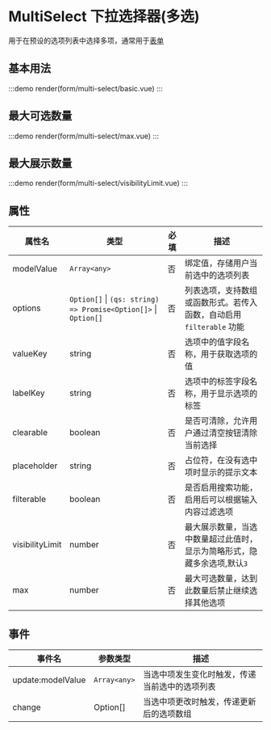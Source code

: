 # MultiSelect 下拉选择器(多选)

用于在预设的选项列表中选择多项，通常用于[表单](/components/form/form.html#完全演示)

## 基本用法

:::demo
render(form/multi-select/basic.vue)
:::

## 最大可选数量

:::demo
render(form/multi-select/max.vue)
:::

## 最大展示数量

:::demo
render(form/multi-select/visibilityLimit.vue)
:::

## 属性

| 属性名          | 类型                                                            | 必填 | 描述                                                                     |
| --------------- | --------------------------------------------------------------- | ---- | ------------------------------------------------------------------------ |
| modelValue      | `Array<any>`                                                    | 否   | 绑定值，存储用户当前选中的选项列表                                       |
| options         | `Option[]` \| `(qs: string) => Promise<Option[]>` \| `Option[]` | 否   | 列表选项，支持数组或函数形式。若传入函数，自动启用 `filterable` 功能     |
| valueKey        | string                                                          | 否   | 选项中的值字段名称，用于获取选项的值                                     |
| labelKey        | string                                                          | 否   | 选项中的标签字段名称，用于显示选项的标签                                 |
| clearable       | boolean                                                         | 否   | 是否可清除，允许用户通过清空按钮清除当前选择                             |
| placeholder     | string                                                          | 否   | 占位符，在没有选中项时显示的提示文本                                     |
| filterable      | boolean                                                         | 否   | 是否启用搜索功能，启用后可以根据输入内容过滤选项                         |
| visibilityLimit | number                                                          | 否   | 最大展示数量，当选中数量超过此值时，显示为简略形式，隐藏多余选项,默认`3` |
| max             | number                                                          | 否   | 最大可选数量，达到此数量后禁止继续选择其他选项                           |

## 事件

| 事件名            | 参数类型     | 描述                                           |
| ----------------- | ------------ | ---------------------------------------------- |
| update:modelValue | `Array<any>` | 当选中项发生变化时触发，传递当前选中的选项列表 |
| change            | Option[]     | 当选中项更改时触发，传递更新后的选项数组       |
